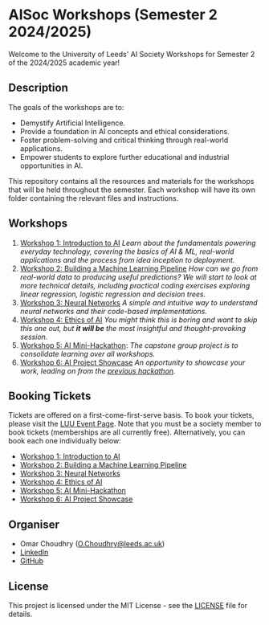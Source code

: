 # AISoc Workshops (Semester 2 2024/2025)

Welcome to the University of Leeds' AI Society Workshops for Semester 2 of the 2024/2025 academic year!

## Description

The goals of the workshops are to:

- Demystify Artificial Intelligence.
- Provide a foundation in AI concepts and ethical considerations.
- Foster problem-solving and critical thinking through real-world applications.
- Empower students to explore further educational and industrial opportunities in AI.

This repository contains all the resources and materials for the workshops that will be held throughout the semester. Each workshop will have its own folder containing the relevant files and instructions.

## Workshops

1. [Workshop 1: Introduction to AI](workshop1.md) *Learn about the fundamentals powering everyday technology, covering the basics of AI & ML, real-world applications and the process from idea inception to deployment.*
2. [Workshop 2: Building a Machine Learning Pipeline](workshop2.md) *How can we go from real-world data to producing useful predictions? We will start to look at more technical details, including practical coding exercises exploring linear regression, logistic regression and decision trees.*
3. [Workshop 3: Neural Networks](workshop3.md) *A simple and intuitive way to understand neural networks and their code-based implementations.*
4. [Workshop 4: Ethics of AI](workshop4.md) *You might think this is boring and want to skip this one out, but **it will be** the most insightful and thought-provoking session.*
5. [Workshop 5: AI Mini-Hackathon](workshop5.md): *The capstone group project is to consolidate learning over all workshops.*
6. [Workshop 6: AI Project Showcase](workshop6.md) *An opportunity to showcase your work, leading on from the [previous hackathon](workshop5.md).*

## Booking Tickets

Tickets are offered on a first-come-first-serve basis. To book your tickets, please visit the [LUU Event Page](https://engage.luu.org.uk/groups/4GQD2/artificial-intelligence-society/events). Note that you must be a society member to book tickets (memberships are all currently free). Alternatively, you can book each one individually below:

- [Workshop 1: Introduction to AI](https://engage.luu.org.uk/events/3XJK4/ai-workshop-1-introduction-to-ai)
- [Workshop 2: Building a Machine Learning Pipeline](https://engage.luu.org.uk/events/GXWWT/ai-workshop-2-building-a-machine-learning-pipeline)
- [Workshop 3: Neural Networks](https://engage.luu.org.uk/events/9PJ3Y/ai-workshop-3-neural-networks)
- [Workshop 4: Ethics of AI](https://engage.luu.org.uk/events/R6KC7/ai-workshop-4-ethics-of-ai)
- [Workshop 5: AI Mini-Hackathon](https://engage.luu.org.uk/events/4GQBF/ai-workshop-5-ai-mini-hackathon)
- [Workshop 6: AI Project Showcase](https://engage.luu.org.uk/events/8V99H/ai-workshop-6-ai-project-showcase)

## Organiser

- Omar Choudhry ([O.Choudhry@leeds.ac.uk](mailto:O.Choudhry@leeds.ac.uk))
- [LinkedIn](https://www.linkedin.com/in/omarchoudhry01/)
- [GitHub](https://www.github.com/omariosc)

## License

This project is licensed under the MIT License - see the [LICENSE](LICENSE) file for details.

